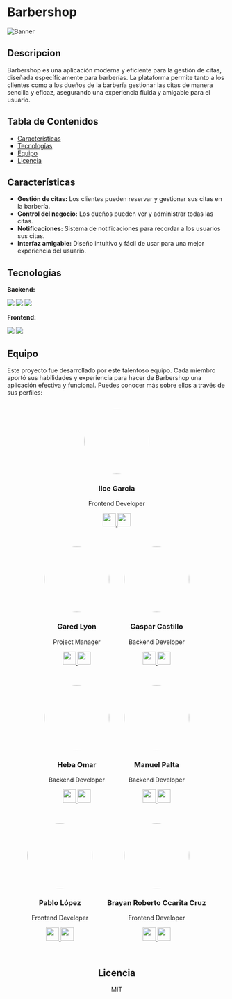 # Barbershop
![Banner](https://branditechture.agency/brand-logos/wp-content/uploads/wpdm-cache/Screenshot_20221010-194743-900x0.png)



## Descripcion 
<p align='left'>
Barbershop es una aplicación moderna y eficiente para la gestión de citas, diseñada específicamente para barberías. La plataforma permite tanto a los clientes como a los dueños de la barbería gestionar las citas de manera sencilla y eficaz, asegurando una experiencia fluida y amigable para el usuario.
</p>
<p align='left'>
</p>

## Tabla de Contenidos

- [Características](#características)
- [Tecnologías](#tecnologías)
- [Equipo](#equipo)
- [Licencia](#licencia)

## Características

- **Gestión de citas:** Los clientes pueden reservar y gestionar sus citas en la barbería.
- **Control del negocio:** Los dueños pueden ver y administrar todas las citas.
- **Notificaciones:** Sistema de notificaciones para recordar a los usuarios sus citas.
- **Interfaz amigable:** Diseño intuitivo y fácil de usar para una mejor experiencia del usuario.

## Tecnologías

**Backend:**

<img src='https://img.shields.io/badge/NestJS-FF2D20?style=for-the-badge&logo=nestjs&logoColor=white' />
<img src='https://img.shields.io/badge/PostgreSQL-005C84?style=for-the-badge&logo=postgresql&logoColor=white' />
<img src='https://img.shields.io/badge/Prisma-00CCBB?style=for-the-badge&logo=prisma&logoColor=white' />

**Frontend:**

<img src='https://img.shields.io/badge/-ReactJs-61DAFB?logo=react&logoColor=white&style=for-the-badge' />
<img src='https://img.shields.io/badge/TypeScript-3178C6?style=for-the-badge&logo=typescript&logoColor=white' />

## Equipo

Este proyecto fue desarrollado por este talentoso equipo. Cada miembro aportó sus habilidades y experiencia para hacer de Barbershop una aplicación efectiva y funcional. Puedes conocer más sobre ellos a través de sus perfiles:
<div align="center">
  <div style="display: inline-block; margin: 15px;">
    <img src="https://avatars.githubusercontent.com/1Tai7" width="150" height="150" style="border-radius: 50%;" />
    <h3>Ilce Garcia</h3>
    <p>Frontend Developer</p>
    <p>
      <a href="https://github.com/1Tai7" target="_blank">
        <img src="https://img.shields.io/badge/GitHub-181717.svg?style=for-the-badge&logo=GitHub&logoColor=white" height="30" />
      </a>
      <a href="http://www.linkedin.com/in/ilcemilenagarciavarela" target="_blank">
        <img src="https://img.shields.io/badge/LinkedIn-0A66C2.svg?style=for-the-badge&logo=LinkedIn&logoColor=white" height="30" />
      </a>
    </p>
  </div>
  <div align="center">
  <div style="display: inline-block; margin: 15px;">
    <img src="https://avatars.githubusercontent.com/GaredLyon" width="150" height="150" style="border-radius: 50%;" />
    <h3>Gared Lyon</h3>
    <p>Project Manager</p>
    <p>
      <a href="https://github.com/GaredLyon" target="_blank">
        <img src="https://img.shields.io/badge/GitHub-181717.svg?style=for-the-badge&logo=GitHub&logoColor=white" height="30" />
      </a>
      <a href="http://www.linkedin.com/in/gared-lyon" target="_blank">
        <img src="https://img.shields.io/badge/LinkedIn-0A66C2.svg?style=for-the-badge&logo=LinkedIn&logoColor=white" height="30" />
      </a>
    </p>
  </div>
  <div style="display: inline-block; margin: 15px;">
    <img src="https://avatars.githubusercontent.com/isakidev" width="150" height="150" style="border-radius: 50%;" />
    <h3>Gaspar Castillo</h3>
    <p>Backend Developer</p>
    <p>
      <a href="https://github.com/isakiDev" target="_blank">
        <img src="https://img.shields.io/badge/GitHub-181717.svg?style=for-the-badge&logo=GitHub&logoColor=white" height="30" />
      </a>
      <a href="http://www.linkedin.com/in/isakidev" target="_blank">
        <img src="https://img.shields.io/badge/LinkedIn-0A66C2.svg?style=for-the-badge&logo=LinkedIn&logoColor=white" height="30" />
      </a>
    </p>
  </div>
   <div style="display: inline-block; margin: 15px;">
    <img src="https://avatars.githubusercontent.com/Heba-WebDev" width="150" height="150" style="border-radius: 50%;" />
    <h3>Heba Omar</h3>
    <p>Backend Developer</p>
    <p>
      <a href="https://github.com/Heba-WebDev" target="_blank">
        <img src="https://img.shields.io/badge/GitHub-181717.svg?style=for-the-badge&logo=GitHub&logoColor=white" height="30" />
      </a>
      <a href="https://www.linkedin.com/in/heba-ismael-omar-645965252/" target="_blank">
        <img src="https://img.shields.io/badge/LinkedIn-0A66C2.svg?style=for-the-badge&logo=LinkedIn&logoColor=white" height="30" />
      </a>
    </p>
  </div>
  <div style="display: inline-block; margin: 15px;">
    <img src="https://avatars.githubusercontent.com/dsekai" width="150" height="150" style="border-radius: 50%;" />
    <h3>Manuel Palta</h3>
    <p>Backend Developer</p>
    <p>
      <a href="http://github.com/DSekai" target="_blank">
        <img src="https://img.shields.io/badge/GitHub-181717.svg?style=for-the-badge&logo=GitHub&logoColor=white" height="30" />
      </a>
      <a href="http://linkedin.com/in/sekaidev" target="_blank">
        <img src="https://img.shields.io/badge/LinkedIn-0A66C2.svg?style=for-the-badge&logo=LinkedIn&logoColor=white" height="30" />
      </a>
    </p>
  </div>
  <div style="display: inline-block; margin: 15px;">
    <img src="https://avatars.githubusercontent.com/PabloLopez23" width="150" height="150" style="border-radius: 50%;" />
    <h3>Pablo López</h3>
    <p>Frontend Developer</p>
    <p>
      <a href="https://github.com/PabloLopez23" target="_blank">
        <img src="https://img.shields.io/badge/GitHub-181717.svg?style=for-the-badge&logo=GitHub&logoColor=white" height="30" />
      </a>
      <a href="https://www.linkedin.com/in/pablo-lópez-39226a275/" target="_blank">
        <img src="https://img.shields.io/badge/LinkedIn-0A66C2.svg?style=for-the-badge&logo=LinkedIn&logoColor=white" height="30" />
      </a>
    </p>
  </div>
   <div style="display: inline-block; margin: 15px;">
    <img src="https://avatars.githubusercontent.com/hallzyx" width="150" height="150" style="border-radius: 50%;" />
    <h3>Brayan Roberto Ccarita Cruz</h3>
    <p>Frontend Developer</p>
    <p>
      <a href="https://github.com/hallzyx" target="_blank">
        <img src="https://img.shields.io/badge/GitHub-181717.svg?style=for-the-badge&logo=GitHub&logoColor=white" height="30" />
      </a>
      <a href="https://www.linkedin.com/in/natzull/" target="_blank">
        <img src="https://img.shields.io/badge/LinkedIn-0A66C2.svg?style=for-the-badge&logo=LinkedIn&logoColor=white" height="30" />
      </a>
    </p>
  </div>

## Licencia

MIT
